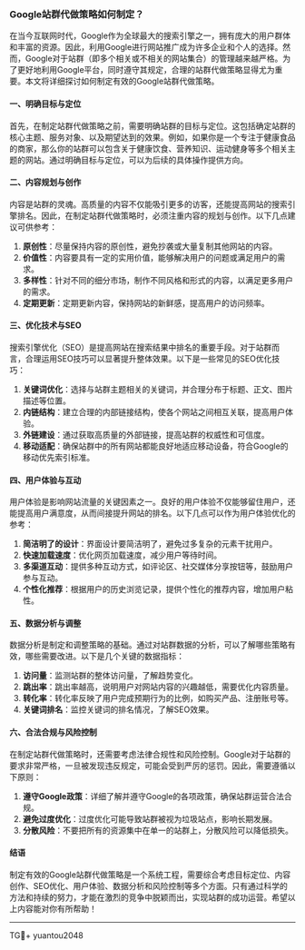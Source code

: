 ### Google站群代做策略如何制定？

在当今互联网时代，Google作为全球最大的搜索引擎之一，拥有庞大的用户群体和丰富的资源。因此，利用Google进行网站推广成为许多企业和个人的选择。然而，Google对于站群（即多个相关或不相关的网站集合）的管理越来越严格。为了更好地利用Google平台，同时遵守其规定，合理的站群代做策略显得尤为重要。本文将详细探讨如何制定有效的Google站群代做策略。

#### 一、明确目标与定位

首先，在制定站群代做策略之前，需要明确站群的目标与定位。这包括确定站群的核心主题、服务对象、以及期望达到的效果。例如，如果你是一个专注于健康食品的商家，那么你的站群可以包含关于健康饮食、营养知识、运动健身等多个相关主题的网站。通过明确目标与定位，可以为后续的具体操作提供方向。

#### 二、内容规划与创作

内容是站群的灵魂。高质量的内容不仅能吸引更多的访客，还能提高网站的搜索引擎排名。因此，在制定站群代做策略时，必须注重内容的规划与创作。以下几点建议可供参考：

1. **原创性**：尽量保持内容的原创性，避免抄袭或大量复制其他网站的内容。
2. **价值性**：内容要具有一定的实用价值，能够解决用户的问题或满足用户的需求。
3. **多样性**：针对不同的细分市场，制作不同风格和形式的内容，以满足更多用户的需求。
4. **定期更新**：定期更新内容，保持网站的新鲜感，提高用户的访问频率。

#### 三、优化技术与SEO

搜索引擎优化（SEO）是提高网站在搜索结果中排名的重要手段。对于站群而言，合理运用SEO技巧可以显著提升整体效果。以下是一些常见的SEO优化技巧：

1. **关键词优化**：选择与站群主题相关的关键词，并合理分布于标题、正文、图片描述等位置。
2. **内链结构**：建立合理的内部链接结构，使各个网站之间相互关联，提高用户体验。
3. **外链建设**：通过获取高质量的外部链接，提高站群的权威性和可信度。
4. **移动适配**：确保站群中的所有网站都能良好地适应移动设备，符合Google的移动优先索引标准。

#### 四、用户体验与互动

用户体验是影响网站流量的关键因素之一。良好的用户体验不仅能够留住用户，还能提高用户满意度，从而间接提升网站的排名。以下几点可以作为用户体验优化的参考：

1. **简洁明了的设计**：界面设计要简洁明了，避免过多复杂的元素干扰用户。
2. **快速加载速度**：优化网页加载速度，减少用户等待时间。
3. **多渠道互动**：提供多种互动方式，如评论区、社交媒体分享按钮等，鼓励用户参与互动。
4. **个性化推荐**：根据用户的历史浏览记录，提供个性化的推荐内容，增加用户粘性。

#### 五、数据分析与调整

数据分析是制定和调整策略的基础。通过对站群数据的分析，可以了解哪些策略有效，哪些需要改进。以下是几个关键的数据指标：

1. **访问量**：监测站群的整体访问量，了解趋势变化。
2. **跳出率**：跳出率越高，说明用户对网站内容的兴趣越低，需要优化内容质量。
3. **转化率**：转化率反映了用户完成预期行为的比例，如购买产品、注册账号等。
4. **关键词排名**：监控关键词的排名情况，了解SEO效果。

#### 六、合法合规与风险控制

在制定站群代做策略时，还需要考虑法律合规性和风险控制。Google对于站群的要求非常严格，一旦被发现违反规定，可能会受到严厉的惩罚。因此，需要遵循以下原则：

1. **遵守Google政策**：详细了解并遵守Google的各项政策，确保站群运营合法合规。
2. **避免过度优化**：过度优化可能导致站群被视为垃圾站点，影响长期发展。
3. **分散风险**：不要把所有的资源集中在单一的站群上，分散风险可以降低损失。

#### 结语

制定有效的Google站群代做策略是一个系统工程，需要综合考虑目标定位、内容创作、SEO优化、用户体验、数据分析和风险控制等多个方面。只有通过科学的方法和持续的努力，才能在激烈的竞争中脱颖而出，实现站群的成功运营。希望以上内容能对你有所帮助！

---

TG💪+ yuantou2048